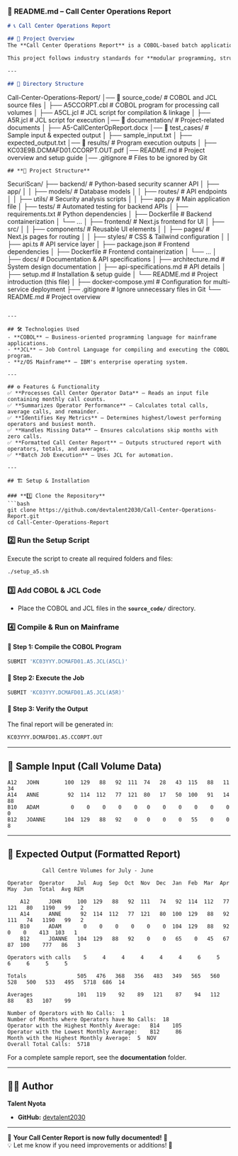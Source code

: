 ### 📜 **README.md – Call Center Operations Report**
```markdown
# 📞 Call Center Operations Report

## 📌 Project Overview
The **Call Center Operations Report** is a COBOL-based batch application that processes call volume data for operators over a 12-month period. It calculates total and average call counts, identifies operators with the highest and lowest averages, and generates a structured report. This program runs on a **z/OS mainframe** using **COBOL** and **JCL**.

This project follows industry standards for **modular programming, structured data processing, and formatted reporting**.

---

## 📂 Directory Structure
```
Call-Center-Operations-Report/
│── 📂 source_code/           # COBOL and JCL source files
│   ├── A5CCORPT.cbl          # COBOL program for processing call volumes
│   ├── A5CL.jcl              # JCL script for compilation & linkage
│   ├── A5R.jcl               # JCL script for execution
│── 📂 documentation/         # Project-related documents
│   ├── A5-CallCenterOpReport.docx
│── 📂 test_cases/            # Sample input & expected output
│   ├── sample_input.txt
│   ├── expected_output.txt
│── 📂 results/               # Program execution outputs
│   ├── KC03E9B.DCMAFD01.CCORPT.OUT.pdf
│── README.md                 # Project overview and setup guide
│── .gitignore                # Files to be ignored by Git
```
## **📂 Project Structure**

```
SecuriScan/
├── backend/             # Python-based security scanner API
│   ├── app/
│   │   ├── models/      # Database models
│   │   ├── routes/      # API endpoints
│   │   ├── utils/       # Security analysis scripts
│   │   ├── app.py       # Main application file
│   ├── tests/           # Automated testing for backend APIs
│   ├── requirements.txt # Python dependencies
│   ├── Dockerfile       # Backend containerization
│   └── ...
│
├── frontend/            # Next.js frontend for UI
│   ├── src/
│   │   ├── components/  # Reusable UI elements
│   │   ├── pages/       # Next.js pages for routing
│   │   ├── styles/      # CSS & Tailwind configuration
│   │   ├── api.ts       # API service layer
│   ├── package.json     # Frontend dependencies
│   ├── Dockerfile       # Frontend containerization
│   └── ...
│
├── docs/                # Documentation & API specifications
│   ├── architecture.md  # System design documentation
│   ├── api-specifications.md # API details
│   ├── setup.md         # Installation & setup guide
│   └── README.md        # Project introduction (this file)
│
├── docker-compose.yml   # Configuration for multi-service deployment
├── .gitignore           # Ignore unnecessary files in Git
└── README.md            # Project overview
```

---

## 🛠️ Technologies Used
- **COBOL** – Business-oriented programming language for mainframe applications.
- **JCL** – Job Control Language for compiling and executing the COBOL program.
- **z/OS Mainframe** – IBM's enterprise operating system.

---

## ⚙️ Features & Functionality
✅ **Processes Call Center Operator Data** – Reads an input file containing monthly call counts.  
✅ **Summarizes Operator Performance** – Calculates total calls, average calls, and remainder.  
✅ **Identifies Key Metrics** – Determines highest/lowest performing operators and busiest month.  
✅ **Handles Missing Data** – Ensures calculations skip months with zero calls.  
✅ **Formatted Call Center Report** – Outputs structured report with operators, totals, and averages.  
✅ **Batch Job Execution** – Uses JCL for automation.  

---

## 🏗️ Setup & Installation

### **1️⃣ Clone the Repository**
```bash
git clone https://github.com/devtalent2030/Call-Center-Operations-Report.git
cd Call-Center-Operations-Report
```

### **2️⃣ Run the Setup Script**
Execute the script to create all required folders and files:
```bash
./setup_a5.sh
```

### **3️⃣ Add COBOL & JCL Code**
- Place the COBOL and JCL files in the **`source_code/`** directory.

### **4️⃣ Compile & Run on Mainframe**
#### **📌 Step 1: Compile the COBOL Program**
```bash
SUBMIT 'KC03YYY.DCMAFD01.A5.JCL(A5CL)'
```
#### **📌 Step 2: Execute the Job**
```bash
SUBMIT 'KC03YYY.DCMAFD01.A5.JCL(A5R)'
```
#### **📌 Step 3: Verify the Output**
The final report will be generated in:
```bash
KC03YYY.DCMAFD01.A5.CCORPT.OUT
```

---

## 📝 Sample Input (Call Volume Data)
```
A12   JOHN        100  129   88   92  111  74   28   43  115   88   11   34
A14   ANNE         92  114  112   77  121  80   17   50  100   91   14   88
B10   ADAM          0    0    0    0    0   0    0    0    0    0    0    0
B12   JOANNE      104  129   88   92    0   0    0    0   55    0    0    8
```

---

## 📝 Expected Output (Formatted Report)
```
           Call Centre Volumes for July - June

Operator  Operator    Jul  Aug  Sep  Oct  Nov  Dec  Jan  Feb  Mar  Apr  May  Jun  Total  Avg REM

    A12      JOHN     100  129   88   92  111   74   92  114  112   77  121   80   1190   99   2
    A14      ANNE      92  114  112   77  121   80  100  129   88   92  111   74   1190   99   2
    B10      ADAM       0    0    0    0    0    0  104  129   88   92    0    0    413  103   1
    B12      JOANNE   104  129   88   92    0    0   65    0   45   67   87  100    777   86   3

Operators with calls    5     4     4     4     4     4     6     5     6     6     5     5

Totals                505   476   368   356   483   349   565   560   528   500   533   495   5718  686  14 

Averages              101   119    92    89   121    87    94   112    88    83   107    99

Number of Operators with No Calls:  1
Number of Months where Operators have No Calls:  18
Operator with the Highest Monthly Average:   B14    105
Operator with the Lowest Monthly Average:    B12     86
Month with the Highest Monthly Average:  5  NOV
Overall Total Calls:  5718
```
For a complete sample report, see the **documentation** folder.

---


## 👨‍💻 Author
**Talent Nyota**  
- **GitHub:** [devtalent2030](https://github.com/devtalent2030)  

---

🚀 **Your Call Center Report is now fully documented!** 🚀  
💡 Let me know if you need improvements or additions! 🎯
```
